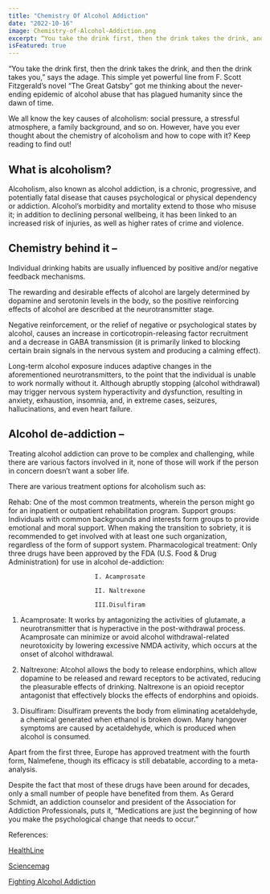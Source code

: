 ```yaml
---
title: "Chemistry Of Alcohol Addiction"
date: "2022-10-16"
image: Chemistry-of-Alcohol-Addiction.png
excerpt: “You take the drink first, then the drink takes the drink, and then the drink takes you,” says the adage. This simple yet powerful line from F. Scott Fitzgerald's novel "The Great Gatsby" got me thinking about the never-ending epidemic of alcohol abuse that has plagued humanity since the dawn of time.
isFeatured: true
---
```


“You take the drink first, then the drink takes the drink, and then the drink takes you,” says the adage. This simple yet powerful line from F. Scott Fitzgerald’s novel “The Great Gatsby” got me thinking about the never-ending epidemic of alcohol abuse that has plagued humanity since the dawn of time.

We all know the key causes of alcoholism: social pressure, a stressful atmosphere, a family background, and so on. However, have you ever thought about the chemistry of alcoholism and how to cope with it? Keep reading to find out!

## What is alcoholism?

Alcoholism, also known as alcohol addiction, is a chronic, progressive, and potentially fatal disease that causes psychological or physical dependency or addiction. Alcohol’s morbidity and mortality extend to those who misuse it; in addition to declining personal wellbeing, it has been linked to an increased risk of injuries, as well as higher rates of crime and violence.

## Chemistry behind it –

Individual drinking habits are usually influenced by positive and/or negative feedback mechanisms.

The rewarding and desirable effects of alcohol are largely determined by dopamine and serotonin levels in the body, so the positive reinforcing effects of alcohol are described at the neurotransmitter stage.

Negative reinforcement, or the relief of negative or psychological states by alcohol, causes an increase in corticotropin-releasing factor recruitment and a decrease in GABA transmission (it is primarily linked to blocking certain brain signals in the nervous system and producing a calming effect).

Long-term alcohol exposure induces adaptive changes in the aforementioned neurotransmitters, to the point that the individual is unable to work normally without it. Although abruptly stopping (alcohol withdrawal) may trigger nervous system hyperactivity and dysfunction, resulting in anxiety, exhaustion, insomnia, and, in extreme cases, seizures, hallucinations, and even heart failure.

## Alcohol de-addiction –

Treating alcohol addiction can prove to be complex and challenging, while there are various factors involved in it, none of those will work if the person in concern doesn’t want a sober life.

There are various treatment options for alcoholism such as:

Rehab: One of the most common treatments, wherein the person might go for an inpatient or outpatient rehabilitation program.
Support groups: Individuals with common backgrounds and interests form groups to provide emotional and moral support. When making the transition to sobriety, it is recommended to get involved with at least one such organization, regardless of the form of support system.
Pharmacological treatment: Only three drugs have been approved by the FDA (U.S. Food & Drug Administration) for use in alcohol de-addiction:

                            I. Acamprosate

                            II. Naltrexone
                            
                            III.Disulfiram

1.  Acamprosate: It works by antagonizing the activities of glutamate, a neurotransmitter that is hyperactive in the post-withdrawal process. Acamprosate can minimize or avoid alcohol withdrawal-related neurotoxicity by lowering excessive NMDA activity, which occurs at the onset of alcohol withdrawal.

2.  Naltrexone: Alcohol allows the body to release endorphins, which allow dopamine to be released and reward receptors to be activated, reducing the pleasurable effects of drinking. Naltrexone is an opioid receptor antagonist that effectively blocks the effects of endorphins and opioids.

3.  Disulfiram: Disulfiram prevents the body from eliminating acetaldehyde, a chemical generated when ethanol is broken down. Many hangover symptoms are caused by acetaldehyde, which is produced when alcohol is consumed.

Apart from the first three, Europe has approved treatment with the fourth form, Nalmefene, though its efficacy is still debatable, according to a meta-analysis.

Despite the fact that most of these drugs have been around for decades, only a small number of people have benefited from them. As Gerard Schmidt, an addiction counselor and president of the Association for Addiction Professionals, puts it, “Medications are just the beginning of how you make the psychological change that needs to occur.”

References:

[HealthLine](https://www.healthline.com/health/addiction/alcohol#treatment)

[Sciencemag](https://advances.sciencemag.org/content/5/9/eaax4043)

[Fighting Alcohol Addiction](https://www.webmd.com/mental-health/addiction/features/fighting-alcoholism-with-medications#1)
